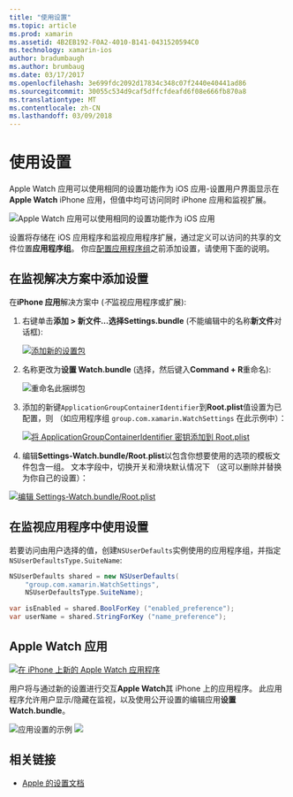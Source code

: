 ```yaml
---
title: "使用设置"
ms.topic: article
ms.prod: xamarin
ms.assetid: 4B2EB192-F0A2-4010-B141-0431520594C0
ms.technology: xamarin-ios
author: bradumbaugh
ms.author: brumbaug
ms.date: 03/17/2017
ms.openlocfilehash: 3e699fdc2092d17834c348c07f2440e40441ad86
ms.sourcegitcommit: 30055c534d9caf5dffcfdeafd6f08e666fb870a8
ms.translationtype: MT
ms.contentlocale: zh-CN
ms.lasthandoff: 03/09/2018
---
```

# <a name="working-with-settings"></a>使用设置

Apple Watch 应用可以使用相同的设置功能作为 iOS 应用-设置用户界面显示在**Apple Watch** iPhone 应用，但值中均可访问同时 iPhone 应用和监视扩展。

![](settings-images/intro.png "Apple Watch 应用可以使用相同的设置功能作为 iOS 应用")

设置将存储在 iOS 应用程序和监视应用程序扩展，通过定义可以访问的共享的文件位置**应用程序组**。 你应[配置应用程序组](~/ios/watchos/app-fundamentals/app-groups.md)之前添加设置，请使用下面的说明。

## <a name="add-settings-in-a-watch-solution"></a>在监视解决方案中添加设置

在**iPhone 应用**解决方案中 (*不*监视应用程序或扩展):

1. 右键单击**添加 > 新文件...**选择**Settings.bundle** (不能编辑中的名称**新文件**对话框):

   [![](settings-images/settings-add-sml.png "添加新的设置包")](settings-images/settings-add.png#lightbox)

2. 名称更改为**设置 Watch.bundle** (选择，然后键入**Command + R**重命名):

   ![](settings-images/settings-rename.png "重命名此捆绑包")

3. 添加的新键`ApplicationGroupContainerIdentifier`到**Root.plist**值设置为已配置，则 （如应用程序组 `group.com.xamarin.WatchSettings` 在此示例中）：

   [ ![](settings-images/settings-appgroup-sml.png "将 ApplicationGroupContainerIdentifier 密钥添加到 Root.plist")](settings-images/settings-appgroup.png#lightbox)

4. 编辑**Settings-Watch.bundle/Root.plist**以包含你想要使用的选项的模板文件包含一组。
  文本字段中，切换开关和滑块默认情况下 （这可以删除并替换为你自己的设置）：

  [![](settings-images/rootplist-sml.png "编辑 Settings-Watch.bundle/Root.plist")](settings-images/rootplist.png#lightbox)


## <a name="use-settings-in-the-watch-app"></a>在监视应用程序中使用设置

若要访问由用户选择的值，创建`NSUserDefaults`实例使用的应用程序组，并指定`NSUserDefaultsType.SuiteName`:

```csharp
NSUserDefaults shared = new NSUserDefaults(
    "group.com.xamarin.WatchSettings",
    NSUserDefaultsType.SuiteName);

var isEnabled = shared.BoolForKey ("enabled_preference");
var userName = shared.StringForKey ("name_preference");
```

## <a name="apple-watch-app"></a>Apple Watch 应用

[![](settings-images/settings-app-sml.png "在 iPhone 上新的 Apple Watch 应用程序")](settings-images/settings-app.png#lightbox)

用户将与通过新的设置进行交互**Apple Watch**其 iPhone 上的应用程序。 此应用程序允许用户显示/隐藏在监视，以及使用公开设置的编辑应用**设置 Watch.bundle**。

![](settings-images/applewatch-1.png "应用设置的示例") ![ ](settings-images/applewatch-2.png "示例应用程序设置")



## <a name="related-links"></a>相关链接

- [Apple 的设置文档](https://developer.apple.com/library/prerelease/ios/documentation/General/Conceptual/WatchKitProgrammingGuide/Settings.html#//apple_ref/doc/uid/TP40014969-CH22-SW1)
